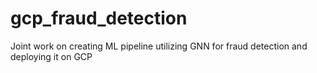 # gcp_fraud_detection
Joint work on creating ML pipeline utilizing GNN for fraud detection and deploying it on GCP

